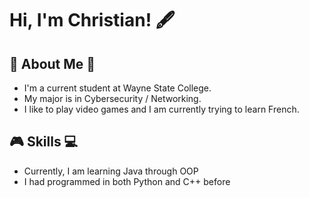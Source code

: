# Hi, I'm Christian! 🖋


## 👀 About Me 🎉
* I'm a current student at Wayne State College.
* My major is in Cybersecurity / Networking. 
* I like to play video games and I am currently trying to learn French.

## 🎮 Skills 💻
* Currently, I am learning Java through OOP
* I had programmed in both Python and C++ before
